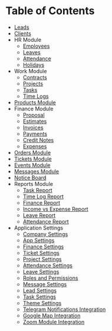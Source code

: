 # Table of Contents

- [Leads](Leads.md)
- [Clients](Clients.md)
- HR Module
    - [Employees](Employees.md)
    - [Leaves](Leaves.md)
    - [Attendance](Attendance.md)
    - [Holidays](Holidays.md)
- Work Module
    - [Contracts](Contracts.md)
    - [Projects](Projects.md)
    - [Tasks](Tasks.md)
    - [Time Logs](Time%20Logs.md)
- [Products Module](Products.md)
- Finance Module
    - [Proposal](Proposal.md)
    - [Estimates](Estimates.md)
    - [Invoices](Invoices.md)
    - [Payments](Payments.md)
    - [Credit Notes](Credit%20Notes.md)
    - [Expenses](Expenses.md)
- [Orders Module](Orders.md)
- [Tickets Module](Tickets.md)
- [Events Module](Events.md)
- [Messages Module](Messages.md)
- [Notice Board](Notice_Board.md)
- Reports Module
    - [Task Report](Task%20Report.md)
    - [Time Log Report](Time%20Log%20Report.md)
    - [Finance Report](Finance%20Report.md)
    - [Income vs Expense Report](Income%20vs%20Expense%20Report.md)
    - [Leave Report](Leave%20Report.md)
    - [Attendance Report](Attendance%20Report.md)
- Application Settings
    - [Company Settings](Company%20Settings.md)
    - [App Settings](App%20Settings.md)
    - [Finance Settings](Finance%20Settings.md)
    - [Ticket Settings](Ticket%20Settings.md)
    - [Project Settings](Project%20Settings.md)
    - [Attendance Settings](Attendance%20Settings.md)
    - [Leave Settings](Leave%20Settings.md)
    - [Roles and Permissions](Roles%20and%20Permissions.md)
    - [Message Settings](Message%20Settings.md)
    - [Lead Settings](Lead%20Settings.md)
    - [Task Settings](Task%20Settings.md)
    - [Theme Settings](Theme%20Settings.md)
    - [Telegram Notifications Integration](Telegram%20Notifications%20Integration.md)
    - [Google Map Integration](Google%20Map%20Integration.md)
    - [Zoom Module Integration](Zoom%20Module%20Integration.md)
